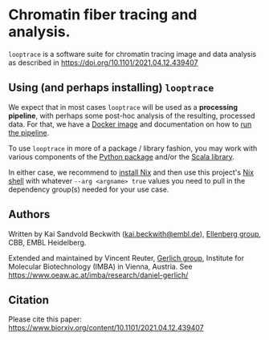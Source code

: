 # Chromatin fiber tracing and analysis.

`looptrace` is a software suite for chromatin tracing image and data analysis as described in https://doi.org/10.1101/2021.04.12.439407

## Using (and perhaps installing) `looptrace`
We expect that in most cases `looptrace` will be used as a __processing pipeline__, with perhaps some post-hoc analysis of the resulting, processed data. 
For that, we have a [Docker image](./Dockerfile) and documentation on how to [run the pipeline](./docs/running_the_pipeline.md).

To use `looptrace` in more of a package / library fashion, you may work with various components of the [Python package](./looptrace) and/or the [Scala library](./src).

In either case, we recommend to [install Nix](https://nixos.org/download) and then use this project's [Nix shell](./shell.nix) with whatever `--arg <argname> true` values you need to pull in the dependency group(s) needed for your use case.

## Authors
Written by Kai Sandvold Beckwith (kai.beckwith@embl.de), [Ellenberg group](https://www-ellenberg.embl.de/), CBB, EMBL Heidelberg.

Extended and maintained by Vincent Reuter, [Gerlich group](https://www.oeaw.ac.at/imba/research/daniel-gerlich/), Institute for Molecular Biotechnology (IMBA) in Vienna, Austria.
See https://www.oeaw.ac.at/imba/research/daniel-gerlich/

## Citation
Please cite this paper: https://www.biorxiv.org/content/10.1101/2021.04.12.439407
